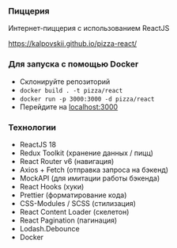 ### Пиццерия
Интернет-пиццерия с использованием ReactJS <br>

https://kalpovskii.github.io/pizza-react/
### Для запуска с помощью Docker
* Склонируйте репозиторий
* `docker build . -t pizza/react`
* `docker run -p 3000:3000 -d pizza/react`
* Перейдите на [localhost:3000](https://localhost:3000)
### Технологии
* ReactJS 18
* Redux Toolkit (хранение данных / пицц)
* React Router v6 (навигация)
* Axios + Fetch (отправка запроса на бэкенд)
* MockAPI (для имитации работы бэкенда)
* React Hooks (хуки)
* Prettier (форматирование кода)
* CSS-Modules / SCSS (стилизация)
* React Content Loader (скелетон)
* React Pagination (пагинация)
* Lodash.Debounce
* Docker

